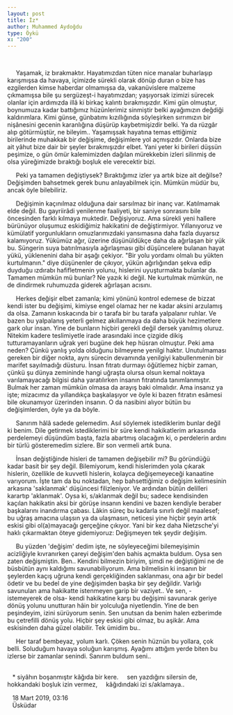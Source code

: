 ```yaml
---
layout: post
title: İz*
author: Muhammed Aydoğdu
type: Öykü
x: "200"
---
```


<br/>

&nbsp;&nbsp;&nbsp;&nbsp; Yaşamak, iz bırakmaktır. Hayatımızdan tüten nice manalar buharlaşıp karışmışsa da havaya, içimizde sürekli olarak dönüp duran o bize has ezgilerden kimse haberdar olmamışsa da, vakanüvislere malzeme çıkmamışsa bile şu sergüzeşt-i hayatımızdan; yaşıyorsak izimizi sürecek olanlar için ardımızda illâ ki birkaç kalıntı bırakmışızdır. Kimi gün olmuştur, boynumuza kadar battığımız hüzünlerimiz sinmiştir belki ayağımızın değdiği kaldırımlara. Kimi günse, günbatımı kızıllığında söyleşirken sırrımızın bir nişânesini gecenin karanlığına düşürüp kaybetmişizdir belki. Ya da rüzgâr alıp götürmüştür, ne bileyim.. Yaşamışsak hayatına temas ettiğimiz birilerinde muhakkak bir değişime, değişimlere yol açmışızdır. Onlarda bize ait yâhut bize dair bir şeyler bırakmışızdır elbet. Yani yeter ki birileri düşsün peşimize, o gün ömür kalemimizden dağılan mürekkebin izleri silinmiş de olsa yüreğimizde bıraktığı boşluk ele verecektir bizi. 

&nbsp;&nbsp;&nbsp;&nbsp; Peki ya tamamen değiştiysek? Bıraktığımız izler ya artık bize ait değilse? Değişimden bahsetmek gerek bunu anlayabilmek için. Mümkün müdür bu, ancak öyle bilebiliriz.

&nbsp;&nbsp;&nbsp;&nbsp; Değişimin kaçınılmaz olduğuna dair sarsılmaz bir inanç var. Katılmamak elde değil. Bu gayriirâdi yenilenme faaliyeti, bir saniye sonrasını bile öncesinden farklı kılmaya muktedir. Değişiyoruz. Ama sürekli yeni hallere bürünüyor oluşumuz eskidiğimiz hakikatini de değiştirmiyor. Yıllanıyoruz ve kümülatif yorgunlukların omuzlarımızdaki yansımasına daha fazla duyarsız kalamıyoruz. Yükümüz ağır, üzerine düşünüldükçe daha da ağırlaşan bir yük bu. Süngerin suya batırılmasıyla ağırlaşması gibi düşüncelere bulanan hayat yükü, yüklenenini daha bir aşağı çekiyor. "Bir yolu yordamı olmalı bu yükten kurtulmanın." diye düşünenler de çıkıyor, yükün ağırlığından şekva edip duyduğu ızdırabı hafifletmenin yolunu, hislerini uyuşturmakta bulanlar da. Tamamen mümkün mü bunlar? Ne yazık ki değil. Ne kurtulmak mümkün, ne de dindirmek ruhumuzda giderek ağırlaşan acısını.

&nbsp;&nbsp;&nbsp;&nbsp; Herkes değişir elbet zamanla; kimi yönünü kontrol edemese de bizzat kendi ister bu değişimi, kimiyse engel olamaz her ne kadar aksini arzulamış da olsa. Zamanın kıskacında bir o tarafa bir bu tarafa yalpalanır ruhlar. Ve bazen bu yalpalanış yeterli gelmez akıllanmaya da daha büyük hezimetlere gark olur insan. Yine de bunların hiçbiri gerekli değil dersek yanılmış oluruz. Nitekim kadere teslimiyetle irade arasındaki ince çizgide dikiş tutturamayanların uğrak yeri bugüne dek hep hüsran olmuştur. Peki ama neden? Çünkü yanlış yolda olduğunu bilmeyene yenilgi haktır. Unutulmaması gereken bir diğer nokta, aynı sürecin devamında yenilgiyi kabullenmenin bir marifet sayılmadığı düsturu. İnsan fıtratı durmayı öğütlemez hiçbir zaman, çünkü şu dünya zemininde hangi uğraşta olursa olsun kemal noktaya varılamayacağı bilgisi daha yaratılırken insanın fıtratında tanımlanmıştır. Bulmak her zaman mümkün olmasa da arayış baki olmalıdır. Ama insanız ya işte; mizacımız da yıllandıkça başkalaşıyor ve öyle ki bazen fıtratın esâmesi bile okunamıyor üzerinden insanın. O da nasibini alıyor bütün bu değişimlerden, öyle ya da böyle. 

&nbsp;&nbsp;&nbsp;&nbsp; Sanırım hâlâ sadede gelemedim. Asıl söylemek istediklerim bunlar değil ki benim. Dile getirmek istediklerimi bir süre kendi hakikatlerim arkasında perdelemeyi düşündüm başta, fazla abartmış olacağım ki, o perdelerin ardını bir türlü gösteremedim sizlere. Bir son vermeli artık buna.

&nbsp;&nbsp;&nbsp;&nbsp; İnsan değiştiğinde hisleri de tamamen değişebilir mi? Bu göründüğü kadar basit bir şey değil. Bilemiyorum, kendi hislerimden yola çıkarak hislerin, özellikle de kuvvetli hislerin, kolayca değişemeyeceği kanaatine varıyorum. İşte tam da bu noktadan, hep bahsettiğimiz o değişim kelimesinin arkasına 'saklanmak' düşüncesi filizleniyor. Ve ardından bütün delilleri karartıp 'aklanmak'. Oysa ki, s/aklanmak değil bu; sadece kendisinden kaçılan hakikatin aksi bir görüşe insanın kendini ve bazen kendiyle beraber başkalarını inandırma çabası. Lâkin süreç bu kadarla sınırlı değil maalesef; bu uğraş amacına ulaşsın ya da ulaşmasın, neticesi yine hiçbir şeyin artık eskisi gibi ol(a)mayacağı gerçeğine çıkıyor. Yani bir kez daha Nietzsche'yi haklı çıkarmaktan öteye gidemiyoruz: Değişmeyen tek şeydir değişim.

&nbsp;&nbsp;&nbsp;&nbsp; Bu yüzden 'değişim' dedim işte, ne söyleyeceğimi bilemeyişimin acizliğiyle kıvranırken çareyi değişim'den bahis açmakta buldum. Oysa sen zaten değişmiştin. Ben.. Kendini bilmezin biriyim, şimdi ne değiştiğimi ne de büsbütün aynı kaldığımı savunabiliyorum. Ama bilmelisin ki insanın bir şeylerden kaçış uğruna kendi gerçekliğinden saklanması, ona ağır bir bedel ödetir ve bu bedel de yine değişimden başka bir şey değildir. Varlığı savunulan ama hakikatte istenmeyen garip bir vaziyet.. Ve sen, -istemeyerek de olsa- kendi hakikatine karşı bu değişimi savunarak geriye dönüş yolunu unutturan hâin bir yolculuğa niyetlendin. Yine de ben peşindeyim, izini sürüyorum senin. Sen unutsan da benim halen ezberimde bu çetrefilli dönüş yolu. Hiçbir şey eskisi gibi olmaz, bu aşikâr. Ama eskisinden daha güzel olabilir. Tek ümidim bu..

&nbsp;&nbsp;&nbsp;&nbsp; Her taraf bembeyaz, yolum karlı. Çöken senin hüznün bu yollara, çok belli. Soluduğum havaya soluğun karışmış. Ayağımı attığım yerde biten bu izlerse bir zamanlar senindi. Sanırım buldum seni..

<br/>
&nbsp;&nbsp; * siyâhın boşanmıştır kâğıda bir kere.  
&nbsp;&nbsp;&nbsp; sen yazdığını silersin de,  
&nbsp;&nbsp;&nbsp; hokkandaki boşluk izin vermez,  
&nbsp;&nbsp;&nbsp; kâğıdındaki izi s/aklamaya..  

&nbsp;&nbsp; 18 Mart 2019, 03:16  
&nbsp;&nbsp; Üsküdar  
